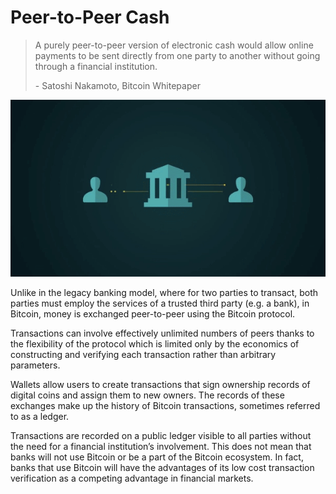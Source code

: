 # Peer-to-Peer Cash

> A purely peer-to-peer version of electronic cash would allow online payments to be sent directly from one party to another without going through a financial institution.
>
> \- Satoshi Nakamoto, Bitcoin Whitepaper

![](<../.gitbook/assets/Theory - Abstract - p2p Cash- 1.gif>)

Unlike in the legacy banking model, where for two parties to transact, both parties must employ the services of a trusted third party (e.g. a bank), in Bitcoin, money is exchanged peer-to-peer using the Bitcoin protocol.

Transactions can involve effectively unlimited numbers of peers thanks to the flexibility of the protocol which is limited only by the economics of constructing and verifying each transaction rather than arbitrary parameters.

Wallets allow users to create transactions that sign ownership records of digital coins and assign them to new owners. The records of these exchanges make up the history of Bitcoin transactions, sometimes referred to as a ledger.

Transactions are recorded on a public ledger visible to all parties without the need for a financial institution’s involvement. This does not mean that banks will not use Bitcoin or be a part of the Bitcoin ecosystem. In fact, banks that use Bitcoin will have the advantages of its low cost transaction verification as a competing advantage in financial markets.
